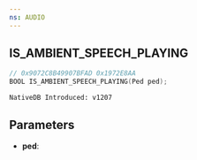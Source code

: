 ```yaml
---
ns: AUDIO
---
```

## IS_AMBIENT_SPEECH_PLAYING

```c
// 0x9072C8B49907BFAD 0x1972E8AA
BOOL IS_AMBIENT_SPEECH_PLAYING(Ped ped);
```

```
NativeDB Introduced: v1207
```

## Parameters
* **ped**:
